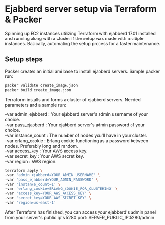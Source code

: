 # Ejabberd server setup via Terraform & Packer
Spinning up EC2 instances utilizing Terraform with ejabberd 17.01 installed and running along with a cluster if the setup was made with multiple instances. Basically, automating the setup process for a faster maintenance.

## Setup steps
Packer creates an initial ami base to install ejabberd servers. Sample packer run:

```bash
packer validate create_image.json
packer build create_image.json
```

Terraform installs and forms a cluster of ejabberd servers. Needed parameters and a sample run:

-var admin_ejabberd : Your ejabberd server's admin username of your choice. <br>
-var pass_ejabberd : Your ejabberd server's admin password of your choice. <br>
-var instance_count : The number of nodes you'll have in your cluster. <br>
-var erlang_cookie : Erlang cookie functioning as a password between nodes. Preferably long and random. <br>
-var access_key : Your AWS access key. <br>
-var secret_key : Your AWS secret key. <br>
-var region : AWS region. <br>

```bash
terraform apply \
-var 'admin_ejabberd=YOUR_ADMIN_USERNAME' \
-var 'pass_ejabberd=YOUR_ADMIN_PASSWORD' \
-var 'instance_count=1' \
-var 'erlang_cookie=ERLANG_COOKIE_FOR_CLUSTERING' \
-var 'access_key=YOUR_AWS_ACCESS_KEY' \
-var 'secret_key=YOUR_AWS_SECRET_KEY' \
-var 'region=us-east-1'
```

After Terraform has finished, you can access your ejabberd's admin panel from your server's public ip's 5280 port: SERVER_PUBLIC_IP:5280/admin

